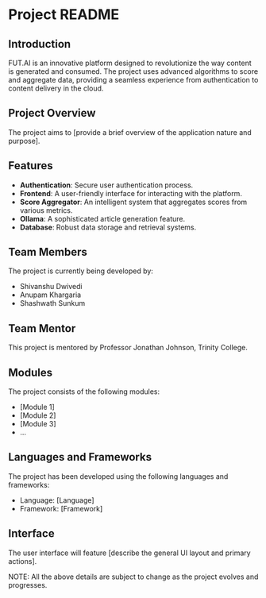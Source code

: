 # Project README

## Introduction

FUT.AI is an innovative platform designed to revolutionize the way content is generated and consumed.
The project uses advanced algorithms to score and aggregate data,
providing a seamless experience from authentication to content delivery in the cloud.

## Project Overview

The project aims to [provide a brief overview of the application nature and purpose].

## Features
- **Authentication**: Secure user authentication process.
- **Frontend**: A user-friendly interface for interacting with the platform.
- **Score Aggregator**: An intelligent system that aggregates scores from various metrics.
- **Ollama**: A sophisticated article generation feature.
- **Database**: Robust data storage and retrieval systems.

## Team Members

The project is currently being developed by:

- Shivanshu Dwivedi
- Anupam Khargaria
- Shashwath Sunkum
  
## Team Mentor
This project is mentored by Professor Jonathan Johnson, Trinity College.

## Modules

The project consists of the following modules:
- [Module 1]
- [Module 2]
- [Module 3]
- ...

## Languages and Frameworks

The project has been developed using the following languages and frameworks:
- Language: [Language]
- Framework: [Framework]

## Interface

The user interface will feature [describe the general UI layout and primary actions]. 

NOTE: All the above details are subject to change as the project evolves and progresses.

